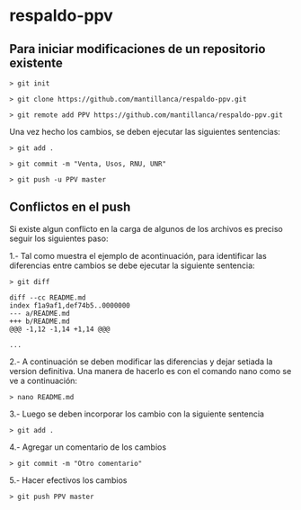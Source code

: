 
# respaldo-ppv

## Para iniciar modificaciones de un repositorio existente 

```
> git init

> git clone https://github.com/mantillanca/respaldo-ppv.git

> git remote add PPV https://github.com/mantillanca/respaldo-ppv.git

``` 
Una vez hecho los cambios, se deben ejecutar las siguientes sentencias:

``` 
> git add .

> git commit -m "Venta, Usos, RNU, UNR"

> git push -u PPV master
```

## Conflictos en el push

Si existe algun conflicto en la carga de algunos de los archivos es preciso seguir los siguientes paso:

1.- Tal como muestra el ejemplo de acontinuación, para identificar las diferencias entre cambios se debe ejecutar la siguiente sentencia:
```
> git diff                                                                                         

diff --cc README.md
index f1a9af1,def74b5..0000000
--- a/README.md
+++ b/README.md
@@@ -1,12 -1,14 +1,14 @@@

...
```

2.- A continuación se deben modificar las diferencias y dejar setiada la version definitiva. Una manera de hacerlo es con el comando nano como se ve a continuación:
```
> nano README.md 
```

3.- Luego se deben incorporar los cambio con la siguiente sentencia
```
> git add .
```

4.- Agregar un comentario de los cambios
```
> git commit -m "Otro comentario"  
```

5.- Hacer efectivos los cambios
```
> git push PPV master
```
